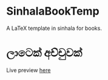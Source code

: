 # SinhalaBookTemp

A LaTeX template in sinhala for books.

# ලාටෙක් අච්චුවක්

Live preview [here](https://github.com/amilapsn/SinhalaBookTemp/blob/master/template.pdf)